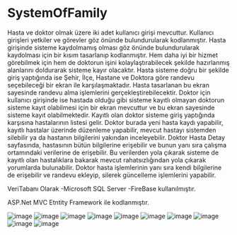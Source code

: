 # SystemOfFamily
 
Hasta ve doktor olmak üzere iki adet kullanıcı girişi mevcuttur. Kullanıcı girişleri yetkiler ve görevler göz önünde bulundurularak kodlanmıştır. Hasta girişinde sisteme kaydolmamış olması göz önünde bulundurularak kaydolması için bir kısım tasarlanıp kodlanmıştır. Hem daha iyi bir hizmet görebilmek için hem de doktorun işini kolaylaştırabilecek şekilde hazırlanmış alanlarını doldurarak sisteme kayır olacaktır. Hasta sisteme doğru bir şekilde giriş yaptığında ise Şehir, İlçe, Hastane ve Doktora göre randevu seçebileceği bir ekran ile karşılaşmaktadır. Hasta tasarlanan bu ekran sayesinde randevu alma işlemlerini gerçekleştirebilecektir. Doktor için kullanıcı girişinde ise hastada olduğu gibi sisteme kayıtlı olmayan doktorun sisteme kayıt olabilmesi için bir ekran mevcuttur ve bu ekran sayesinde sisteme kayıt olabilmektedir. Kayıtlı olan doktor sisteme giriş yaptığında karşısına hastalarının listesi gelir. Doktor burada yeni hasta kaydı yapabilir, kayıtlı hastalar üzerinde düzenleme yapabilir, mevcut hastayı sistemden silebilir ya da hastanın bilgilerini yakından inceleyebilir. Doktor Hasta Detay sayfasında, hastasının bütün bilgilerine erişebilir ve bunun yanı sıra çalışma ortamındaki verilerine de erişebilir. Bu verilerden yola çıkarak sisteme de kayıtlı olan hastalıklara bakarak mevcut rahatsızlığından yola çıkarak yorumlarda bulunabilir. Doktor hasta işlemlerinin yanı sıra kendi bilgilerine de erişebilir ve randevu ekleyip, silerek güncelleme işlemlerini yapabilir. 

VeriTabanı Olarak
-Microsoft SQL Server
-FireBase
kullanılmıştır. 

ASP.Net MVC Etntity Framework ile kodlanmıştır.

![image](https://user-images.githubusercontent.com/47089443/131248639-997422d8-9d88-4bdb-8491-bdaecebac7eb.png)
![image](https://user-images.githubusercontent.com/47089443/131248643-cc771a29-ba9c-4ac4-80db-fbac8c472f00.png)
![image](https://user-images.githubusercontent.com/47089443/131248647-fc0c15e7-0dc1-44c0-87ce-85067fd88c5a.png)
![image](https://user-images.githubusercontent.com/47089443/131248651-82041d13-a059-4151-839f-36541c8817cc.png)
![image](https://user-images.githubusercontent.com/47089443/131248653-5268ef14-c8ae-417b-95b1-9bbd9c04301b.png)
![image](https://user-images.githubusercontent.com/47089443/131248654-827bebef-3ac0-4410-b5a7-7a76cc3e2268.png)
![image](https://user-images.githubusercontent.com/47089443/131248656-34e90ae8-a489-493c-b2a5-f3d37d7f508c.png)
![image](https://user-images.githubusercontent.com/47089443/131248658-80ec1fac-ae92-4e03-9f13-8aac2252d3a1.png)
![image](https://user-images.githubusercontent.com/47089443/131248661-e0ea167a-99f9-4c7d-a54d-7081d29b8b04.png)
![image](https://user-images.githubusercontent.com/47089443/131248665-cc34554e-7e25-4628-b269-ca4913e4d754.png)

